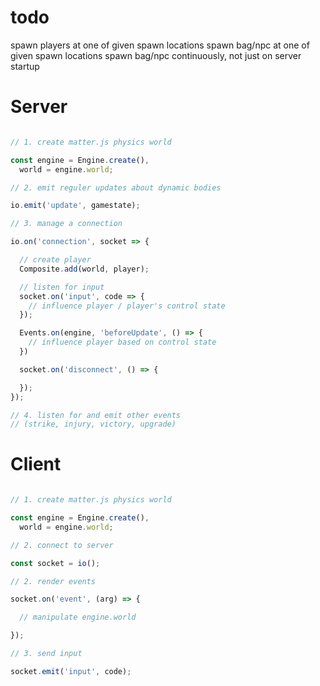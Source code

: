 # todo

spawn players at one of given spawn locations
spawn bag/npc at one of given spawn locations
spawn bag/npc continuously, not just on server startup

# Server

```js

// 1. create matter.js physics world

const engine = Engine.create(),
  world = engine.world;

// 2. emit reguler updates about dynamic bodies

io.emit('update', gamestate);

// 3. manage a connection

io.on('connection', socket => {

  // create player
  Composite.add(world, player);

  // listen for input
  socket.on('input', code => {
    // influence player / player's control state
  });

  Events.on(engine, 'beforeUpdate', () => {
    // influence player based on control state
  })

  socket.on('disconnect', () => {

  });
});

// 4. listen for and emit other events
// (strike, injury, victory, upgrade)

```

# Client

```js

// 1. create matter.js physics world

const engine = Engine.create(),
  world = engine.world;

// 2. connect to server

const socket = io();

// 2. render events

socket.on('event', (arg) => {

  // manipulate engine.world

});

// 3. send input

socket.emit('input', code);

```